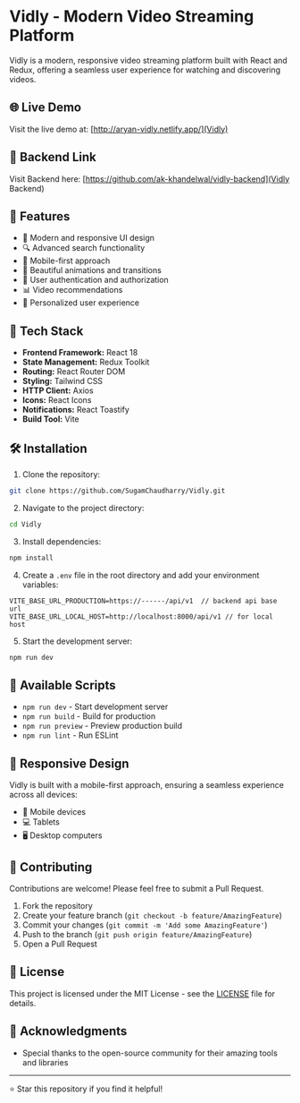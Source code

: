 # Vidly - Modern Video Streaming Platform

Vidly is a modern, responsive video streaming platform built with React and Redux, offering a seamless user experience for watching and discovering videos.

## 🌐 Live Demo

Visit the live demo at: [http://aryan-vidly.netlify.app/](Vidly)

## 🧰 Backend Link

Visit Backend here: [https://github.com/ak-khandelwal/vidly-backend](Vidly Backend)
## 🌟 Features

- 🎥 Modern and responsive UI design
- 🔍 Advanced search functionality
- 📱 Mobile-first approach
- 🎨 Beautiful animations and transitions
- 🔐 User authentication and authorization
- 📊 Video recommendations
- 🎯 Personalized user experience

## 🚀 Tech Stack

- **Frontend Framework:** React 18
- **State Management:** Redux Toolkit
- **Routing:** React Router DOM
- **Styling:** Tailwind CSS
- **HTTP Client:** Axios
- **Icons:** React Icons
- **Notifications:** React Toastify
- **Build Tool:** Vite

## 🛠️ Installation

1. Clone the repository:
```bash
git clone https://github.com/SugamChaudharry/Vidly.git
```

2. Navigate to the project directory:
```bash
cd Vidly
```

3. Install dependencies:
```bash
npm install
```

4. Create a `.env` file in the root directory and add your environment variables:
```env
VITE_BASE_URL_PRODUCTION=https://------/api/v1  // backend api base url
VITE_BASE_URL_LOCAL_HOST=http://localhost:8000/api/v1 // for local host
```

5. Start the development server:
```bash
npm run dev
```

## 📝 Available Scripts

- `npm run dev` - Start development server
- `npm run build` - Build for production
- `npm run preview` - Preview production build
- `npm run lint` - Run ESLint

## 📱 Responsive Design

Vidly is built with a mobile-first approach, ensuring a seamless experience across all devices:
- 📱 Mobile devices
- 💻 Tablets
- 🖥️ Desktop computers

## 🤝 Contributing

Contributions are welcome! Please feel free to submit a Pull Request.

1. Fork the repository
2. Create your feature branch (`git checkout -b feature/AmazingFeature`)
3. Commit your changes (`git commit -m 'Add some AmazingFeature'`)
4. Push to the branch (`git push origin feature/AmazingFeature`)
5. Open a Pull Request

## 📄 License

This project is licensed under the MIT License - see the [LICENSE](LICENSE) file for details.

## 🙏 Acknowledgments

- Special thanks to the open-source community for their amazing tools and libraries

---

⭐ Star this repository if you find it helpful!
